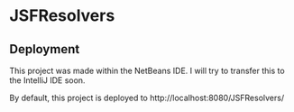 # JSFResolvers

## Deployment
This project was made within the NetBeans IDE.  I will try to transfer this to the IntelliJ IDE soon.

By default, this project is deployed to http://localhost:8080/JSFResolvers/
